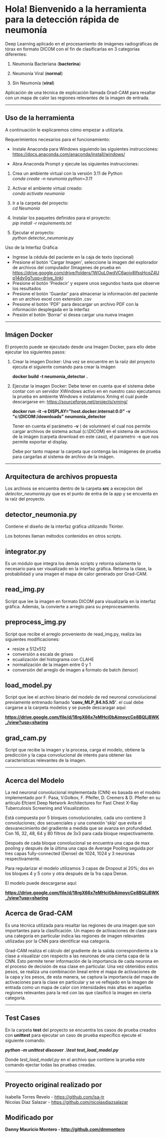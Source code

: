 # Hola! Bienvenido a la herramienta para la detección rápida de neumonía

Deep Learning aplicado en el procesamiento de imágenes radiográficas de tórax en formato DICOM con el fin de clasificarlas en 3 categorías diferentes:

1. Neumonía Bacteriana (**bacterina**)

2. Neumonía Viral (**normal**)

3. Sin Neumonía (**viral**)

Aplicación de una técnica de explicación llamada Grad-CAM para resaltar con un mapa de calor las regiones relevantes de la imagen de entrada.

---

## Uso de la herramienta

A continuación le explicaremos cómo empezar a utilizarla.

Requerimientos necesarios para el funcionamiento:

- Instale Anaconda para Windows siguiendo las siguientes instrucciones:
  <https://docs.anaconda.com/anaconda/install/windows/>

- Abra Anaconda Prompt y ejecute las siguientes instrucciones:

1. Crea un ambiente virtual con la versión 3.11 de Python\
   _conda create -n neumonia python=3.11_

2. Activar el ambiente virtual creado:\
   _conda activate neumonia_

3. Ir a la carpeta del proyecto:\
   _cd Neumonia_

4. Instalar los paquetes definidos para el proyecto:\
   _pip install -r requirements.txt_

5. Ejecutar el proyecto:\
   _python detector_neumonia.py_

Uso de la Interfaz Gráfica:

- Ingrese la cédula del paciente en la caja de texto (opcional)
- Presione el botón 'Cargar Imagen', seleccione la imagen del explorador de archivos del computador (Imagenes de prueba en <https://drive.google.com/drive/folders/1WOuL0wdVC6aojy8IfssHcqZ4Up14dy0g?usp=drive_link>)
- Presione el botón 'Predecir' y espere unos segundos hasta que observe los resultados
- Presione el botón 'Guardar' para almacenar la información del paciente en un archivo excel con extensión .csv
- Presione el botón 'PDF' para descargar un archivo PDF con la información desplegada en la interfaz
- Presión el botón 'Borrar' si desea cargar una nueva imagen

---

## Imágen Docker

El proyecto puede se ejecutado desde una Imagen Docker, para ello debe ejecutar los siguientes pasos:

1. Crear la imagen Docker:
   Una vez se encuentre en la raiiz del proyecto ejecuta el siguiente comando para crear la imágen

   **docker build -t neumonia_detector .**

2. Ejecutar la imagen Docker:
   Debe tener en cuenta que el sistema debe contar con un servidor XWindows activo en en nuestro caso ejecutamos
   la prueba en ambiente Windows e instalamos Xming el cual puede descargarse en: <https://sourceforge.net/projects/xming/>

   **docker run -it -e DISPLAY="host.docker.internal:0.0" -v "c:\DICOM\:/downloads" neumonia_detector**

   Tener en cuenta el parámetro **-v** ( de volumnen) el cual nos permite cargar archivos de sistema actual (c:\DICOM) en el sistema de archivos de la imágen (carpeta download en este caso), el parametro -e que nos permite exportar el display.

   Debe por tanto mapear la carpeta que contenga las imágenes de prueba para cargarlas al sistema de archivo de la imágen.

---

## Arquitectura de archivos propuesta

Los archivos se encuentra dentro de la carpeta **src** a excepcion del _detector_neumonia.py_
que es el punto de entra de la app y se encuenta en la raíz del proyecto.

## detector_neumonia.py

Contiene el diseño de la interfaz gráfica utilizando Tkinter.

Los botones llaman métodos contenidos en otros scripts.

## integrator.py

Es un módulo que integra los demás scripts y retorna solamente lo necesario para ser visualizado en la interfaz gráfica.
Retorna la clase, la probabilidad y una imagen el mapa de calor generado por Grad-CAM.

## read_img.py

Script que lee la imagen en formato DICOM para visualizarla en la interfaz gráfica. Además, la convierte a arreglo para su preprocesamiento.

## preprocess_img.py

Script que recibe el arreglo proveniento de read_img.py, realiza las siguientes modificaciones:

- resize a 512x512
- conversión a escala de grises
- ecualización del histograma con CLAHE
- normalización de la imagen entre 0 y 1
- conversión del arreglo de imagen a formato de batch (tensor)

## load_model.py

Script que lee el archivo binario del modelo de red neuronal convolucional previamente entrenado llamado **'conv_MLP_84.h5.h5'**.
el cual debe cargarse a la carpeta modelos y se puede descaragar aqui:

**<https://drive.google.com/file/d/18rgX66x7eMHci0bAimoycCe8BQLjBWK_/view?usp=sharing>**

## grad_cam.py

Script que recibe la imagen y la procesa, carga el modelo, obtiene la predicción y la capa convolucional de interés para obtener las características relevantes de la imagen.

---

## Acerca del Modelo

La red neuronal convolucional implementada (CNN) es basada en el modelo implementado por F. Pasa, V.Golkov, F. Pfeifer, D. Cremers & D. Pfeifer
en su artículo Efcient Deep Network Architectures for Fast Chest X-Ray Tuberculosis Screening and Visualization.

Está compuesta por 5 bloques convolucionales, cada uno contiene 3 convoluciones; dos secuenciales y una conexión 'skip' que evita el desvanecimiento del gradiente a medida que se avanza en profundidad.
Con 16, 32, 48, 64 y 80 filtros de 3x3 para cada bloque respectivamente.

Después de cada bloque convolucional se encuentra una capa de max pooling y después de la última una capa de Average Pooling seguida por tres capas fully-connected (Dense) de 1024, 1024 y 3 neuronas respectivamente.

Para regularizar el modelo utilizamos 3 capas de Dropout al 20%; dos en los bloques 4 y 5 conv y otra después de la 1ra capa Dense.

El modelo puede descargarse aquí:

**<https://drive.google.com/file/d/18rgX66x7eMHci0bAimoycCe8BQLjBWK_/view?usp=sharing>**

## Acerca de Grad-CAM

Es una técnica utilizada para resaltar las regiones de una imagen que son importantes para la clasificación. Un mapeo de activaciones de clase para una categoría en particular indica las regiones de imagen relevantes utilizadas por la CNN para identificar esa categoría.

Grad-CAM realiza el cálculo del gradiente de la salida correspondiente a la clase a visualizar con respecto a las neuronas de una cierta capa de la CNN. Esto permite tener información de la importancia de cada neurona en el proceso de decisión de esa clase en particular. Una vez obtenidos estos pesos, se realiza una combinación lineal entre el mapa de activaciones de la capa y los pesos, de esta manera, se captura la importancia del mapa de activaciones para la clase en particular y se ve reflejado en la imagen de entrada como un mapa de calor con intensidades más altas en aquellas regiones relevantes para la red con las que clasificó la imagen en cierta categoría.

---

## Test Cases

En la carpeta **test** del proyecto se encuentra los casos de prueba creados con **unittest** para ejecutar un caso de prueba específico ejecute el siguiente comando:

**_python -m unittest discover .\test test_load_model.py_**

Donde _test_load_model.py_ en el archivo que contiene la prueba este comando ejectar todas las pruebas creadas.

---

## Proyecto original realizado por

Isabella Torres Revelo - <https://github.com/isa-tr>\
Nicolas Diaz Salazar - <https://github.com/nicolasdiazsalazar>

## Modificado por

**Danny Mauricio Montero - <http://github.com/dmmontero>**
